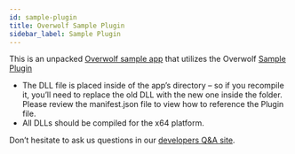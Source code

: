 ```yaml
---
id: sample-plugin
title: Overwolf Sample Plugin
sidebar_label: Sample Plugin
---
```


This is an unpacked [Overwolf sample app](https://github.com/overwolf/overwolf-plugin-sample/tree/master/sampleapp) that utilizes the Overwolf [Sample Plugin](https://github.com/overwolf/overwolf-plugin-sample)

* The DLL file is placed inside of the app’s directory – so if you recompile it, you’ll need to replace the old DLL with the new one inside the folder. Please review the manifest.json file to view how to reference the Plugin file.
* All DLLs should be compiled for the x64 platform.

Don’t hesitate to ask us questions in our [developers Q&A site](https://discuss.developers.overwolf.com/).
